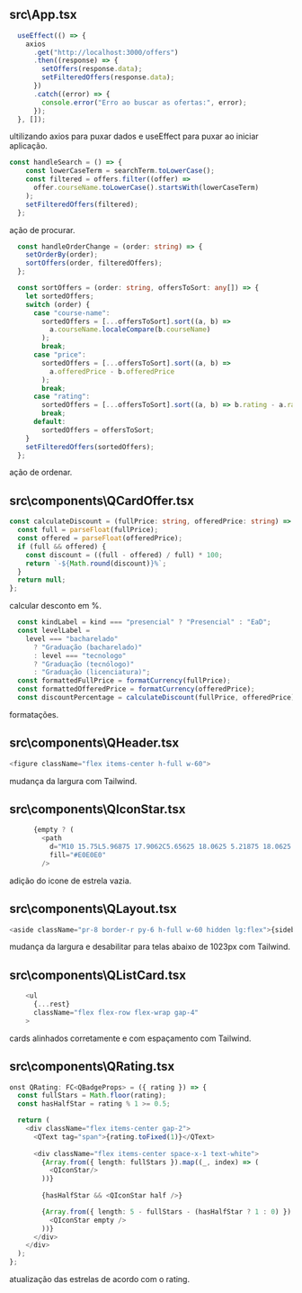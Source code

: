 ## src\App.tsx
```Typescript
  useEffect(() => {
    axios
      .get("http://localhost:3000/offers")
      .then((response) => {
        setOffers(response.data);
        setFilteredOffers(response.data);
      })
      .catch((error) => {
        console.error("Erro ao buscar as ofertas:", error);
      });
  }, []);
```
ultilizando axios para puxar dados e useEffect para puxar ao iniciar aplicação.

```Typescript
const handleSearch = () => {
    const lowerCaseTerm = searchTerm.toLowerCase();
    const filtered = offers.filter((offer) =>
      offer.courseName.toLowerCase().startsWith(lowerCaseTerm)
    );
    setFilteredOffers(filtered);
  };
```
ação de procurar.

```Typescript
  const handleOrderChange = (order: string) => {
    setOrderBy(order);
    sortOffers(order, filteredOffers);
  };

  const sortOffers = (order: string, offersToSort: any[]) => {
    let sortedOffers;
    switch (order) {
      case "course-name":
        sortedOffers = [...offersToSort].sort((a, b) =>
          a.courseName.localeCompare(b.courseName)
        );
        break;
      case "price":
        sortedOffers = [...offersToSort].sort((a, b) =>
          a.offeredPrice - b.offeredPrice
        );
        break;
      case "rating":
        sortedOffers = [...offersToSort].sort((a, b) => b.rating - a.rating);
        break;
      default:
        sortedOffers = offersToSort;
    }
    setFilteredOffers(sortedOffers);
  };
```
ação de ordenar.

## src\components\QCardOffer.tsx
```Typescript
const calculateDiscount = (fullPrice: string, offeredPrice: string) => {
  const full = parseFloat(fullPrice);
  const offered = parseFloat(offeredPrice);
  if (full && offered) {
    const discount = ((full - offered) / full) * 100;
    return `-${Math.round(discount)}%`;
  }
  return null;
};

```
calcular desconto em %.

```Typescript
  const kindLabel = kind === "presencial" ? "Presencial" : "EaD";
  const levelLabel =
    level === "bacharelado"
      ? "Graduação (bacharelado)"
      : level === "tecnologo"
      ? "Graduação (tecnólogo)"
      : "Graduação (licenciatura)";
  const formattedFullPrice = formatCurrency(fullPrice);
  const formattedOfferedPrice = formatCurrency(offeredPrice);
  const discountPercentage = calculateDiscount(fullPrice, offeredPrice);
```
formatações.

## src\components\QHeader.tsx
```Typescript
<figure className="flex items-center h-full w-60">
```
mudança da largura com Tailwind.

## src\components\QIconStar.tsx
```Typescript
      {empty ? (
        <path
          d="M10 15.75L5.96875 17.9062C5.65625 18.0625 5.21875 18.0625 4.9375 17.8125C4.625 17.5938 4.46875 17.2188 4.53125 16.8438L5.28125 12.2812L2.03125 9.0625C1.78125 8.8125 1.6875 8.40625 1.78125 8.0625C1.90625 7.6875 2.21875 7.4375 2.59375 7.375L7.09375 6.71875L9.09375 2.5625C9.25 2.21875 9.59375 2 10 2C10.375 2 10.7188 2.21875 10.875 2.5625L12.9062 6.71875L17.375 7.375C17.75 7.4375 18.0625 7.6875 18.1875 8.0625C18.3125 8.40625 18.2188 8.8125 17.9375 9.0625L14.6875 12.2812L15.4688 16.8438C15.5312 17.2188 15.375 17.5938 15.0625 17.8125C14.75 18.0625 14.3438 18.0625 14 17.9062L10 15.75Z"
          fill="#E0E0E0"
        />
```
adição do icone de estrela vazia.

## src\components\QLayout.tsx
```Typescript
<aside className="pr-8 border-r py-6 h-full w-60 hidden lg:flex">{sidebar}</aside>
```
mudança da largura e desabilitar para telas abaixo de 1023px com Tailwind.

## src\components\QListCard.tsx
```Typescript
    <ul
      {...rest}
      className="flex flex-row flex-wrap gap-4"
    >
```
cards alinhados corretamente e com espaçamento com Tailwind.

## src\components\QRating.tsx
```Typescript
onst QRating: FC<QBadgeProps> = ({ rating }) => {
  const fullStars = Math.floor(rating);
  const hasHalfStar = rating % 1 >= 0.5;

  return (
    <div className="flex items-center gap-2">
      <QText tag="span">{rating.toFixed(1)}</QText>
  
      <div className="flex items-center space-x-1 text-white">
        {Array.from({ length: fullStars }).map((_, index) => (
          <QIconStar/>
        ))}
        
        {hasHalfStar && <QIconStar half />}

        {Array.from({ length: 5 - fullStars - (hasHalfStar ? 1 : 0) }).map((_, index) => (
          <QIconStar empty />
        ))}
      </div>
    </div>
  );
};
```
atualização das estrelas de acordo com o rating.
